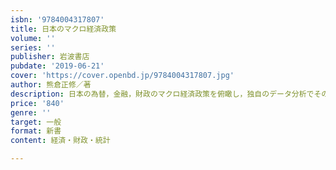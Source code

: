 ```yaml
---
isbn: '9784004317807'
title: 日本のマクロ経済政策
volume: ''
series: ''
publisher: 岩波書店
pubdate: '2019-06-21'
cover: 'https://cover.openbd.jp/9784004317807.jpg'
author: 熊倉正修／著
description: 日本の為替，金融，財政のマクロ経済政策を俯瞰し，独自のデータ分析でその問題点を徹底的に解明する．
price: '840'
genre: ''
target: 一般
format: 新書
content: 経済・財政・統計

---
```

